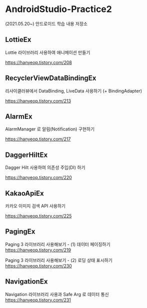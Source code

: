 # AndroidStudio-Practice2
(2021.05.20~) 안드로이드 학습 내용 저장소

## LottieEx

Lottie 라이브러리 사용하여 애니메이션 만들기

https://hanyeop.tistory.com/208

## RecyclerViewDataBindingEx

리사이클러뷰에서 DataBinding, LiveData 사용하기 (+ BindingAdapter)

https://hanyeop.tistory.com/213

## AlarmEx

AlarmManager 로 알림(Notification) 구현하기

https://hanyeop.tistory.com/217

## DaggerHiltEx

Dagger Hilt 사용하여 의존성 주입(DI) 하기

https://hanyeop.tistory.com/220

## KakaoApiEx

카카오 이미지 검색 API 사용하기

https://hanyeop.tistory.com/225

## PagingEx

Paging 3 라이브러리 사용해보기 - (1) 데이터 페이징하기 https://hanyeop.tistory.com/219

Paging 3 라이브러리 사용해보기 - (2) 로딩 상태 표시하기 https://hanyeop.tistory.com/230

## NavigationEx

Navigation 라이브러리 사용과 Safe Arg 로 데이터 통신 https://hanyeop.tistory.com/231



